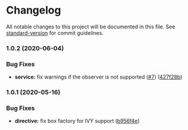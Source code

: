 # Changelog

All notable changes to this project will be documented in this file. See [standard-version](https://github.com/conventional-changelog/standard-version) for commit guidelines.

### 1.0.2 (2020-06-04)


### Bug Fixes

* **service:** fix warnings if the observer is not supported ([#7](https://github.com/ng-web-apis/resize-observer/issues/7)) ([427f28b](https://github.com/ng-web-apis/resize-observer/commit/427f28b))

### 1.0.1 (2020-05-16)

### Bug Fixes

-   **directive:** fix box factory for IVY support  ([b956f4e](https://github.com/ng-web-apis/resize-observer/commit/b956f4e))
